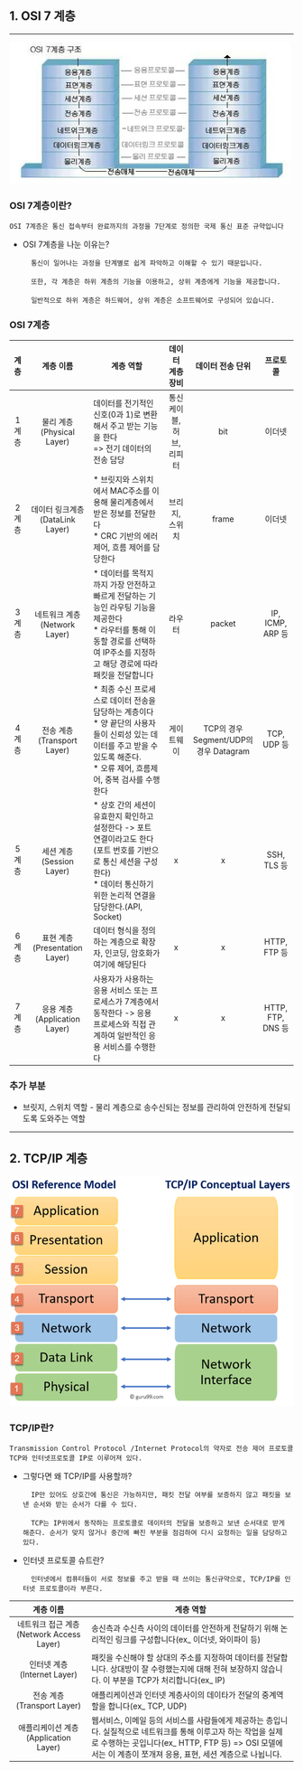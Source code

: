 ## 1. OSI 7 계층
-------
![OSI 7계층 사진](./image/1.jpg)
### **OSI 7계층이란?**
    OSI 7계층은 통신 접속부터 완료까지의 과정을 7단계로 정의한 국제 통신 표준 규약입니다

- OSI 7계층을 나눈 이유는?

        통신이 일어나는 과정을 단계별로 쉽게 파악하고 이해할 수 있기 때문입니다.

        또한, 각 계층은 하위 계층의 기능을 이용하고, 상위 계층에게 기능을 제공합니다.

        일반적으로 하위 계층은 하드웨어, 상위 계층은 소프트웨어로 구성되어 있습니다.

### **OSI 7계층**
|계층|계층 이름|계층 역할|데이터 계층 장비|데이터 전송 단위|프로토콜|
|:---:|:---:|---|:---:|:---:|:--:|
|1계층|물리 계층(Physical Layer)|데이터를 전기적인 신호(0과 1)로 변환해서 주고 받는 기능을 한다 <br>=> 전기 데이터의 전송 담당|통신 케이블, 허브, 리피터|bit|이더넷|
|2계층|데이터 링크계층(DataLink Layer)|* 브릿지와 스위치에서 MAC주소를 이용해 물리계층에서 받은 정보를 전달한다<BR>* CRC 기반의 에러 제어, 흐름 제어를 담당한다|브리지, 스위치|frame|이더넷|
|3계층|네트워크 계층(Network Layer)|* 데이터를 목적지까지 가장 안전하고 빠르게 전달하는 기능인 라우팅 기능을 제공한다<BR> * 라우터를 통해 이동할 경로를 선택하여 IP주소를 지정하고 해당 경로에 따라 패킷을 전달합니다|라우터|packet|IP, ICMP, ARP 등|
|4계층|전송 계층(Transport Layer)|* 최종 수신 프로세스로 데이터 전송을 담당하는 계층이다<br>* 양 끝단의 사용자들이 신뢰성 있는 데이터를 주고 받을 수 있도록 해준다. <br>* 오류 제어, 흐름제어, 중복 검사를 수행한다|게이트웨이|TCP의 경우 Segment/UDP의 경우 Datagram|TCP, UDP 등 |
|5계층|세션 계층(Session Layer)|* 상호 간의 세션이 유효한지 확인하고 설정한다 -> 포트 연결이라고도 한다(포트 번호를 기반으로 통신 세션을 구성한다)<BR>* 데이터 통신하기 위한 논리적 연결을 담당한다.(API, Socket)|x|x|SSH, TLS 등|
|6계층|표현 계층(Presentation Layer)|데이터 형식을 정의하는 계층으로 확장자, 인코딩, 암호화가 여기에 해당된다|x|x| HTTP, FTP 등|
|7계층|응용 계층(Application Layer)|사용자가 사용하는 응용 서비스 또는 프로세스가 7계층에서 동작한다 -> 응용 프로세스와 직접 관계하여 일반적인 응용 서비스를 수행한다|x|x| HTTP, FTP, DNS 등|

### 추가 부분
* 브릿지, 스위치 역할 - 물리 계층으로 송수신되는 정보를 관리하여 안전하게 전달되도록 도와주는 역할
----------------------------------------------

## 2. TCP/IP 계층
![TCP/IP 계층](./image/2.png)

### **TCP/IP란?**
    Transmission Control Protocol /Internet Protocol의 약자로 전송 제어 프로토콜 TCP와 인터넷프로토콜 IP로 이루어져 있다. 

* 그렇다면 왜 TCP/IP를 사용할까?
    
        IP만 있어도 상호간에 통신은 가능하지만, 패킷 전달 여부를 보증하지 않고 패킷을 보낸 순서와 받는 순서가 다를 수 있다.

        TCP는 IP위에서 동작하는 프로토콜로 데이터의 전달을 보증하고 보낸 순서대로 받게 해준다. ​순서가 맞지 않거나 중간에 빠진 부분을 점검하여 다시 요청하는 일을 담당하고 있다. 

* 인터넷 프로토콜 슈트란?

        인터넷에서 컴퓨터들이 서로 정보를 주고 받을 때 쓰이는 통신규약으로, TCP/IP를 인터넷 프로토콜이라 부른다.

|계층 이름|계층 역할|
|:---:|---|
|네트워크 접근 계층(Network Access Layer)|송신측과 수신측 사이의 데이터를 안전하게 전달하기 위해 논리적인 링크를 구성합니다(ex_ 이더넷, 와이파이 등)|
|인터넷 계층(Internet Layer)|패킷을 수신해야 할 상대의 주소를 지정하여 데이터를 전달합니다. 상대방이 잘 수령했는지에 대해 전혀 보장하지 않습니다. 이 부분을 TCP가 처리합니다(ex_ IP)|
|전송 계층(Transport Layer)|애플리케이션과 인터넷 계층사이의 데이타가 전달의 중계역할을 합니다(ex_ TCP, UDP)|
|애플리케이션 계층(Application Layer)|웹서비스, 이메일 등의 서비스를 사람들에게 제공하는 층입니다.  실질적으로 네트워크를 통해 이루고자 하는 작업을 실제로 수행하는 곳입니다(ex_ HTTP, FTP 등) => OSI 모델에서는 이 계층이 쪼개져 응용, 표현, 세션 계층으로 나뉩니다.|

